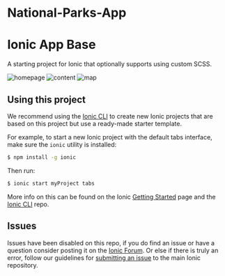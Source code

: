 # National-Parks-App

Ionic App Base
=====================

A starting project for Ionic that optionally supports using custom SCSS.

![homepage](https://cloud.githubusercontent.com/assets/16857061/17920595/54c0c3aa-698a-11e6-86bd-a935139d2824.png)
![content](https://cloud.githubusercontent.com/assets/16857061/17920599/563216c6-698a-11e6-8f33-832272f23ef6.png)
![map](https://cloud.githubusercontent.com/assets/16857061/17920600/57c65920-698a-11e6-8e6b-621e771a2da0.png)

## Using this project

We recommend using the [Ionic CLI](https://github.com/driftyco/ionic-cli) to create new Ionic projects that are based on this project but use a ready-made starter template.

For example, to start a new Ionic project with the default tabs interface, make sure the `ionic` utility is installed:

```bash
$ npm install -g ionic
```

Then run:

```bash
$ ionic start myProject tabs
```

More info on this can be found on the Ionic [Getting Started](http://ionicframework.com/getting-started) page and the [Ionic CLI](https://github.com/driftyco/ionic-cli) repo.

## Issues
Issues have been disabled on this repo, if you do find an issue or have a question consider posting it on the [Ionic Forum](http://forum.ionicframework.com/).  Or else if there is truly an error, follow our guidelines for [submitting an issue](http://ionicframework.com/submit-issue/) to the main Ionic repository.
